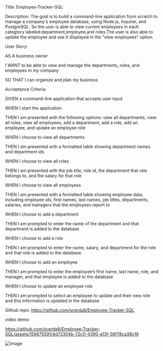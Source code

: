 Title: Employee-Tracker-SQL

Description: The goal is to build a command-line application from scratch to manage a company's employee database, using Node.js, Inquirer, and PostgreSQL. So the user is able to view current employees in each categtory labeled:department,employee,and roles.The user is also able to update the employee and see it displayed in the "view employees" option. 



User Story:


AS A business owner

I WANT to be able to view and manage the departments, roles, and employees in my company

SO THAT I can organize and plan my business




Acceptance Criteria:

GIVEN a command-line application that accepts user input

WHEN I start the application

THEN I am presented with the following options: view all departments, view all roles, view all employees, add a department, add a role, add an employee, and update an employee role

WHEN I choose to view all departments

THEN I am presented with a formatted table showing department names and department ids

WHEN I choose to view all roles

THEN I am presented with the job title, role id, the department that role belongs to, and the salary for that role

WHEN I choose to view all employees

THEN I am presented with a formatted table showing employee data, including employee ids, first names, last names, job titles, departments, salaries, and managers that the employees report to

WHEN I choose to add a department

THEN I am prompted to enter the name of the department and that department is added to the database

WHEN I choose to add a role

THEN I am prompted to enter the name, salary, and department for the role and that role is added to the database

WHEN I choose to add an employee

THEN I am prompted to enter the employee’s first name, last name, role, and manager, and that employee is added to the database

WHEN I choose to update an employee role

THEN I am prompted to select an employee to update and their new role and this information is updated in the database



 Github repo: 
https://github.com/scerda8/Employee-Tracker-SQL

video demo:

https://github.com/scerda8/Employee-Tracker-SQL/assets/159675591/4d72304b-72c0-4390-a13f-56f78ca38c19

![image](https://github.com/scerda8/Employee-Tracker-SQL/assets/159675591/7af37727-21a2-48c1-890c-bc9e4d516cf8)

